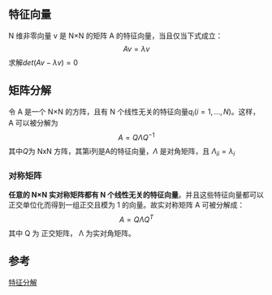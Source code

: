## 特征向量
N 维非零向量 v 是 N×N 的矩阵 A 的特征向量，当且仅当下式成立：
$$Av=\lambda v$$
求解$det(Av-\lambda v)=0$

## 矩阵分解
令 A 是一个 N×N 的方阵，且有 N 个线性无关的特征向量$q_i(i=1,...,N)$。这样， A 可以被分解为
$$A=Q \Lambda Q^{-1}$$
其中$Q$为 NxN 方阵，其第i列是A的特征向量，$\Lambda$ 是对角矩阵，且 $\Lambda_{ii}=\lambda_i$

### 对称矩阵
**任意的 N×N 实对称矩阵都有 N 个线性无关的特征向量**。并且这些特征向量都可以正交单位化而得到一组正交且模为 1 的向量。故实对称矩阵 A 可被分解成：
$$A=Q \Lambda Q^{T}$$
其中 Q 为 正交矩阵， Λ 为实对角矩阵。

## 参考
[特征分解](http://baike.baidu.com/link?url=vsXeaDYphuKmGVlNQ7I-uQoHp6cu2g8F5wB4coDvECJ5PMzhvg0EuK0oRanKlWmi2gqIfL5395NtXJq1UYRnRa)
